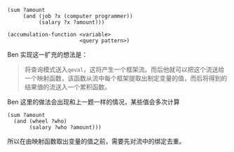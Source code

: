 ```
(sum ?amount
     (and (job ?x (computer programmer))
          (salary ?x ?amount)))

(accumulation-function <variable>
                       <query pattern>)          
```

Ben 实现这一扩充的想法是：

> 将查询模式送入`qeval`，这将产生一个框架流。而后他就可以把这个流送给一个映射函数，该函数从流中每个框架提取出制定变量的值，而后将得到的结果值的流送入一个累积函数。

Ben 这里的做法会出现和上一题一样的情况，某些值会多次计算
```
(sum ?amount
  (and (wheel ?who)
       (salary ?who ?amount)))
```
所以在由映射函数取出变量的值之前，需要先对流中的绑定去重。
